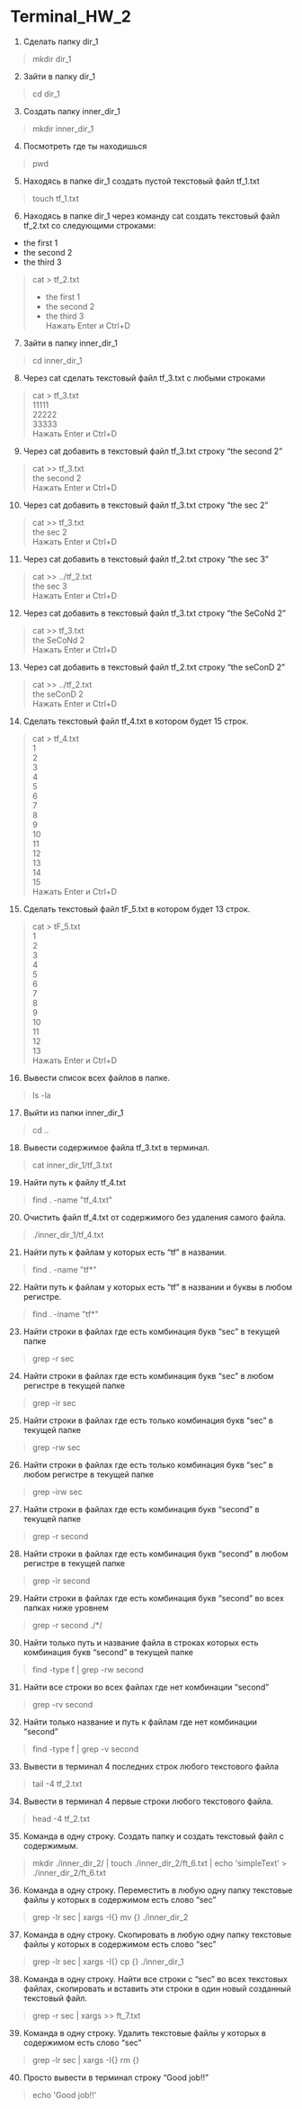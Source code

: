 # Terminal_HW_2

1. Сделать папку dir_1  
> mkdir dir_1  

2. Зайти в папку dir_1   
> cd dir_1  

3. Создать папку inner_dir_1  
> mkdir inner_dir_1  

4. Посмотреть где ты находишься  
> pwd

5. Находясь в папке dir_1 создать пустой текстовый файл tf_1.txt  
> touch tf_1.txt

6. Находясь в папке dir_1 через команду cat создать текстовый файл tf_2.txt со следующими строками:
- the first 1
- the second 2
- the third 3    
> cat > tf_2.txt  
> - the first 1  
> - the second 2  
> - the third 3  
> Нажать Enter и Ctrl+D

7. Зайти в папку inner_dir_1  
> cd inner_dir_1

8. Через cat сделать текстовый файл tf_3.txt  c любыми строками  
> cat > tf_3.txt  
> 11111  
> 22222  
> 33333  
> Нажать Enter и Ctrl+D  

9. Через cat добавить в текстовый файл tf_3.txt строку “the second 2”    
> cat >> tf_3.txt  
> the second 2  
> Нажать Enter и Ctrl+D  

10. Через cat добавить в текстовый файл tf_3.txt строку “the sec 2”  
> cat >> tf_3.txt  
> the sec 2  
> Нажать Enter и Ctrl+D

11. Через cat добавить в текстовый файл tf_2.txt строку “the sec 3”  
> cat >> ../tf_2.txt  
> the sec 3  
> Нажать Enter и Ctrl+D

12. Через cat добавить в текстовый файл tf_3.txt строку “the SeCoNd 2”  
> cat >> tf_3.txt  
> the SeCoNd 2  
> Нажать Enter и Ctrl+D

13. Через cat добавить в текстовый файл tf_2.txt строку “the seConD 2”  
> cat >> ../tf_2.txt  
> the seConD 2  
> Нажать Enter и Ctrl+D  

14. Сделать текстовый файл tf_4.txt в котором будет 15 строк.  
> cat > tf_4.txt  
> 1  
> 2  
> 3  
> 4  
> 5  
> 6  
> 7  
> 8  
> 9  
> 10  
> 11  
> 12  
> 13  
> 14  
> 15  
> Нажать Enter и Ctrl+D

15. Сделать текстовый файл tF_5.txt в котором будет 13 строк.  
> cat > tF_5.txt  
> 1  
> 2  
> 3  
> 4  
> 5  
> 6  
> 7  
> 8  
> 9  
> 10  
> 11  
> 12  
> 13  
> Нажать Enter и Ctrl+D

16. Вывести список всех файлов в папке.  
> ls -la  

17. Выйти из папки inner_dir_1  
> cd ..

18. Вывести содержимое файла tf_3.txt в терминал.  
> cat inner_dir_1/tf_3.txt

19. Найти путь к файлу tf_4.txt  
> find . -name "tf_4.txt"

20. Очистить файл tf_4.txt от содержимого без удаления самого файла.  
> ./inner_dir_1/tf_4.txt

21. Найти путь к файлам у которых есть  “tf” в названии.  
> find . -name "tf*"	

22. Найти путь к файлам у которых есть  “tf” в названии и буквы в любом регистре.  
> find . -iname "tf*" 

23. Найти строки в файлах где есть комбинация букв “sec” в текущей папке  
> grep -r sec 

24. Найти строки в файлах где есть комбинация букв “sec” в любом регистре в текущей папке  
> grep -ir sec         

25. Найти строки в файлах где есть только комбинация букв “sec” в текущей папке  
> grep -rw sec

26. Найти строки в файлах где есть только комбинация букв “sec” в любом регистре в текущей папке  
> grep -irw sec

27. Найти строки в файлах где есть комбинация букв “second” в текущей папке  
> grep -r second

28. Найти строки в файлах где есть комбинация букв “second” в любом регистре в текущей папке  
> grep -ir second

29. Найти строки в файлах где есть комбинация букв “second” во всех папках ниже уровнем  
> grep -r second ./*/

30. Найти только путь и название файла в строках которых есть комбинация букв “second” в текущей папке  
> find -type f | grep -rw second 

31. Найти все строки во всех файлах где нет комбинации “second”  
> grep -rv second

32. Найти только название и путь к файлам где нет комбинации “second”  
> find -type f | grep -v second 

33. Вывести в терминал 4 последних строк любого текстового файла  
> tail -4 tf_2.txt

34. Вывести в терминал 4 первые строки любого текстового файла.   
> head -4 tf_2.txt

35. Команда в одну строку. Создать папку и создать текстовый файл с содержимым.    
> mkdir ./inner_dir_2/ | touch ./inner_dir_2/ft_6.txt | echo 'simpleText' > ./inner_dir_2/ft_6.txt  

36. Команда в одну строку. Переместить в любую одну папку текстовые файлы у которых в содержимом есть слово “sec”    
> grep -lr sec | xargs -I{} mv {} ./inner_dir_2   

37. Команда в одну строку. Скопировать в любую одну папку текстовые файлы у которых в содержимом есть слово “sec”  
> grep -lr sec | xargs -I{} cp {} ./inner_dir_1   
 
38. Команда в одну строку. Найти все строки c “sec” во всех текстовых файлах, скопировать и вставить эти строки в один новый созданный текстовый файл.  
> grep -r sec | xargs >> ft_7.txt  

39. Команда в одну строку. Удалить текстовые файлы у которых в содержимом есть слово “sec”  
> grep -lr sec | xargs -I{} rm {}  

40. Просто вывести в терминал строку “Good job!!”  
> echo 'Good job!!'
